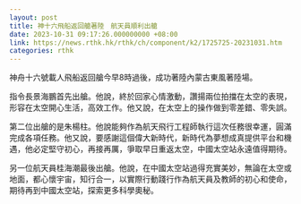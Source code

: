 ```yaml
---
layout: post
title: 神十六飛船返回艙著陸　航天員順利出艙
date: 2023-10-31 09:17:26.000000000 +08:00
link: https://news.rthk.hk/rthk/ch/component/k2/1725725-20231031.htm
categories: rthk
---
```


神舟十六號載人飛船返回艙今早8時過後，成功著陸內蒙古東風著陸場。

指令長景海鵬首先出艙。他說，終於回家心情激動，讚揚兩位拍擋在太空的表現，形容在太空開心生活，高效工作。他又說，在太空上的操作做到零差錯、零失誤。

第二位出艙的是朱楊柱。他說能夠作為航天飛行工程師執行這次任務很幸運，圓滿完成各項任務。他又說，要感謝這個偉大新時代，新時代為夢想成真提供平台和機遇，他必定堅守初心，再接再厲，爭取早日重返太空，中國太空站永遠值得期待。

另一位航天員桂海潮最後出艙。他說，在中國太空站過得充實美妙，無論在太空或地面，都心懷宇宙，知行合一，以實際行動踐行作為航天員及教師的初心和使命，期待再到中國太空站，探索更多科學奧秘。

